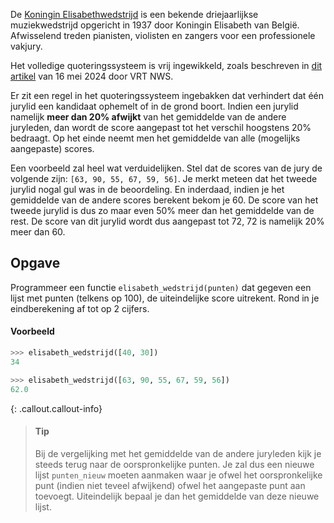 De <a href="https://nl.wikipedia.org/wiki/Koningin_Elisabethwedstrijd" target="_blank">Koningin Elisabethwedstrijd<a/> is een bekende driejaarlijkse muziekwedstrijd opgericht in 1937 door Koningin Elisabeth van België. Afwisselend treden pianisten, violisten en zangers voor een professionele vakjury.

Het volledige quoteringssysteem is vrij ingewikkeld, zoals beschreven in <a href="https://www.vrt.be/vrtnws/nl/2024/05/14/koningin-elisabethwedstrijd-hoe-beslist-de-jury/" target="_blank">dit artikel</a> van 16 mei 2024 door VRT NWS.

Er zit een regel in het quoteringssysteem ingebakken dat verhindert dat één jurylid een kandidaat ophemelt of in de grond boort. Indien een jurylid namelijk **meer dan 20% afwijkt** van het gemiddelde van de andere juryleden, dan wordt de score aangepast tot het verschil hoogstens 20% bedraagt.
Op het einde neemt men het gemiddelde van alle (mogelijks aangepaste) scores.

Een voorbeeld zal heel wat verduidelijken. Stel dat de scores van de jury de volgende zijn: `[63, 90, 55, 67, 59, 56]`. Je merkt meteen dat het tweede jurylid nogal gul was in de beoordeling. En inderdaad, indien je het gemiddelde van de andere scores berekent bekom je 60. De score van het tweede jurylid is dus zo maar even 50% meer dan het gemiddelde van de rest. De score van dit jurylid wordt dus aangepast tot 72, 72 is namelijk 20% meer dan 60.

## Opgave

Programmeer een functie `elisabeth_wedstrijd(punten)` dat gegeven een lijst met punten (telkens op 100), de uiteindelijke score uitrekent. Rond in je eindberekening af tot op 2 cijfers.

#### Voorbeeld

```python
>>> elisabeth_wedstrijd([40, 30])
34
```


```python
>>> elisabeth_wedstrijd([63, 90, 55, 67, 59, 56])
62.0
```


{: .callout.callout-info}
>#### Tip
> Bij de vergelijking met het gemiddelde van de andere juryleden kijk je steeds terug naar de oorspronkelijke punten. Je zal dus een nieuwe lijst `punten_nieuw` moeten aanmaken waar je ofwel het oorspronkelijke punt (indien niet teveel afwijkend) ofwel het aangepaste punt aan toevoegt. Uiteindelijk bepaal je dan het gemiddelde van deze nieuwe lijst.